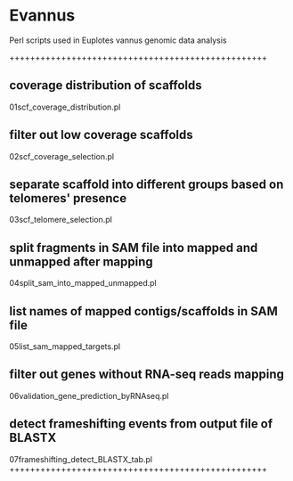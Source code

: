 # Evannus
Perl scripts used in Euplotes vannus genomic data analysis

++++++++++++++++++++++++++++++++++++++++++++++++++
## coverage distribution of scaffolds
01scf_coverage_distribution.pl

## filter out low coverage scaffolds
02scf_coverage_selection.pl

## separate scaffold into different groups based on telomeres' presence
03scf_telomere_selection.pl

## split fragments in SAM file into mapped and unmapped after mapping
04split_sam_into_mapped_unmapped.pl

## list names of mapped contigs/scaffolds in SAM file
05list_sam_mapped_targets.pl

## filter out genes without RNA-seq reads mapping
06validation_gene_prediction_byRNAseq.pl

## detect frameshifting events from output file of BLASTX
07frameshifting_detect_BLASTX_tab.pl
++++++++++++++++++++++++++++++++++++++++++++++++++
